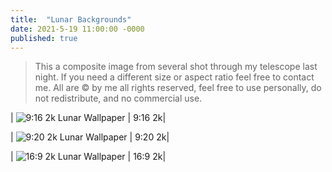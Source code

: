 ```yaml
---
title:  "Lunar Backgrounds"
date: 2021-5-19 11:00:00 -0000
published: true
---
```


> This a composite image from several shot through my telescope last night. If you need a different size or aspect ratio feel free to contact me. All are © by me all rights reserved, feel free to use personally, do not redistribute, and no commercial use.

| ![9:16 2k Lunar Wallpaper](/the-blog/img/LunarWallpapers/lunar_collage_9x16.png) |
9:16 2k|

<div></div>

| ![9:20 2k Lunar Wallpaper](/the-blog/img/LunarWallpapers/lunar_collage_9x20.png) |
9:20 2k|

<div></div>

| ![16:9 2k Lunar Wallpaper](/the-blog/img/LunarWallpapers/lunar_collage_16x9.png) |
16:9 2k|
